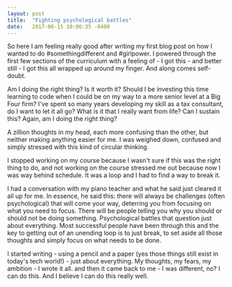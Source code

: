 ```yaml
---
layout: post
title:  "Fighting psychological battles"
date:   2017-06-15 10:06:35 -0400
---
```



So here I am feeling really good after writing my first blog post on how I wanted to do #somethingdifferent and #girlpower. I powered through the first few sections of the curriculum with a feeling of - I got this - and better still - I got this all wrapped up around my finger. And along comes self-doubt. 

Am I doing the right thing? Is it worth it? Should I be investing this time learning to code when I could be on my way to a more senior level at a Big Four firm? I've spent so many years developing my skill as a tax consultant, do I want to let it all go? What is it that I really want from life? Can I sustain this? Again, am I doing the right thing?

A zillion thoughts in my head, each more confusing than the other, but neither making anything easier for me. I was weighed down, confused and simply stressed with this kind of circular thinking. 

I stopped working on my course because I wasn't sure if this was the right thing to do, and not working on the course stressed me out because now I was way behind schedule. It was a loop and I had to find a way to break it. 

I had a conversation with my piano teacher and what he said just cleared it all up for me. In essence, he said this: there will always be challenges (often psychological) that will come your way, deterring you from focusing on what you need to focus. There will be people telling you why you should or should not be doing something. Psychological battles that question just about everything. Most successful people have been through this and the key to getting out of an unending loop is to just  break, to set aside all those thoughts and simply focus on what needs to be done.

I started writing - using a pencil and a paper (yes those things still exist in today's tech world!) - just about everything. My thoughts, my fears, my ambition - I wrote it all. and then it came back to me - I was different, no? I can do this. And I believe I can do this really well. 




 




